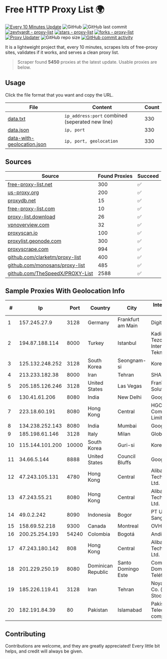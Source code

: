 
# Free HTTP Proxy List 🌍

[![Every 10 Minutes Update](https://github.com/mertguvencli/http-proxy-list/actions/workflows/main.yml/badge.svg?branch=main)](https://github.com/mertguvencli/http-proxy-list/actions/workflows/main.yml)
![GitHub](https://img.shields.io/github/license/mertguvencli/http-proxy-list)
![GitHub last commit](https://img.shields.io/github/last-commit/mertguvencli/http-proxy-list)
[![zevtyardt - proxy-list](https://img.shields.io/static/v1?label=zevtyardt&message=proxy-list&color=blue&logo=github)](https://github.com/zevtyardt/proxy-list "Go to GitHub repo")
[![stars - proxy-list](https://img.shields.io/github/stars/zevtyardt/proxy-list?style=social)](https://github.com/zevtyardt/proxy-list)
[![forks - proxy-list](https://img.shields.io/github/forks/zevtyardt/proxy-list?style=social)](https://github.com/zevtyardt/proxy-list)
[![Proxy Updater](https://github.com/zevtyardt/proxy-list/workflows/Proxy%20Updater/badge.svg)](https://github.com/zevtyardt/proxy-list/actions?query=workflow:"Proxy+Updater")
![GitHub repo size](https://img.shields.io/github/repo-size/zevtyardt/proxy-list)
[![GitHub commit activity](https://img.shields.io/github/commit-activity/m/zevtyardt/proxy-list?logo=commits)](https://github.com/zevtyardt/proxy-list/commits/main)

It is a lightweight project that, every 10 minutes, scrapes lots of free-proxy sites, validates if it works, and serves a clean proxy list.

> Scraper found **5450** proxies at the latest update. Usable proxies are below.

## Usage

Click the file format that you want and copy the URL.

|File|Content|Count|
|----|-------|-----|
|[data.txt](https://raw.githubusercontent.com/mertguvencli/http-proxy-list/main/proxy-list/data.txt)|`ip_address:port` combined (seperated new line)|330|
|[data.json](https://raw.githubusercontent.com/mertguvencli/http-proxy-list/main/proxy-list/data.json)|`ip, port`|330|
|[data-with-geolocation.json](https://raw.githubusercontent.com/mertguvencli/http-proxy-list/main/proxy-list/data-with-geolocation.json)|`ip, port, geolocation`|330|

## Sources

|Source|Found Proxies|Succeed|
|------|-------------|-------|
|[free-proxy-list.net](https://free-proxy-list.net)|300|✅|
|[us-proxy.org](https://www.us-proxy.org)|200|✅|
|[proxydb.net](http://proxydb.net)|15|✅|
|[free-proxy-list.com](https://free-proxy-list.com/?page=&port=&type%5B%5D=http&type%5B%5D=https&up_time=0&search=Search)|10|✅|
|[proxy-list.download](https://www.proxy-list.download/HTTP)|26|✅|
|[vpnoverview.com](https://vpnoverview.com/privacy/anonymous-browsing/free-proxy-servers)|32|✅|
|[proxyscan.io](https://www.proxyscan.io)|100|✅|
|[proxylist.geonode.com](https://proxylist.geonode.com/api/proxy-list?limit=300&page=1&sort_by=lastChecked&sort_type=desc&protocols=http,https)|300|✅|
|[proxyscrape.com](https://api.proxyscrape.com/v2/?request=displayproxies&protocol=http&timeout=10000&country=all&ssl=all&anonymity=all)|994|✅|
|[github.com/clarketm/proxy-list](https://raw.githubusercontent.com/clarketm/proxy-list/master/proxy-list-raw.txt)|400|✅|
|[github.com/monosans/proxy-list](https://raw.githubusercontent.com/monosans/proxy-list/main/proxies/http.txt)|485|✅|
|[github.com/TheSpeedX/PROXY-List](https://raw.githubusercontent.com/TheSpeedX/PROXY-List/master/http.txt)|2588|✅|


## Sample Proxies With Geolocation Info

|#|Ip|Port|Country|City|Internet Service Provider|
|-|--|----|-------|----|-------------------------|
|1|157.245.27.9|3128|Germany|Frankfurt am Main|DigitalOcean, LLC|
|2|194.87.188.114|8000|Turkey|Istanbul|Kadir Huseyin Tezcan Nosspeed Internet Teknolojileri|
|3|125.132.248.252|3128|South Korea|Seongnam-si|Korea Telecom|
|4|213.233.182.38|8000|Iran|Tehran|SHARIF-EDU|
|5|205.185.126.246|3128|United States|Las Vegas|FranTech Solutions|
|6|130.41.61.206|8080|India|New Delhi|Google LLC|
|7|223.18.60.191|8080|Hong Kong|Central|HGC Global Communications Limited|
|8|134.238.252.143|8080|India|Mumbai|Google LLC|
|9|185.198.61.146|3128|Italy|Milan|Global Router LLC|
|10|115.144.101.200|10000|South Korea|Guri-si|Korea Telecom|
|11|34.66.5.144|8888|United States|Council Bluffs|Google LLC|
|12|47.243.105.131|4780|Hong Kong|Central|Alibaba (US) Technology Co., Ltd.|
|13|47.243.55.21|8080|Hong Kong|Central|Alibaba (US) Technology Co., Ltd.|
|14|49.0.2.242|8090|Indonesia|Bogor|PT Usaha Adi Sanggoro|
|15|158.69.52.218|9300|Canada|Montreal|OVH SAS|
|16|200.25.254.193|54240|Colombia|Bogotá|Andinet ON Line|
|17|47.243.180.142|808|Hong Kong|Central|Alibaba (US) Technology Co., Ltd.|
|18|201.229.250.19|8080|Dominican Republic|Santo Domingo Este|Compañía Dominicana de Teléfonos S. A.|
|19|185.226.119.41|3128|Iran|Tehran|Noyan Abr Arvan Co. ( Private Joint Stock)|
|20|182.191.84.39|80|Pakistan|Islamabad|Pakistan Telecommuication company limited|



## Contributing

Contributions are welcome, and they are greatly appreciated! Every
little bit helps, and credit will always be given.

